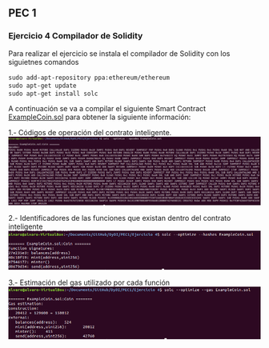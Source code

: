 ## PEC 1

###  Ejercicio 4 Compilador de Solidity

Para realizar el ejercicio se instala el compilador de Solidity con los siguietnes comandos 
```console
sudo add-apt-repository ppa:ethereum/ethereum
sudo apt-get update
sudo apt-get install solc
``` 
A continuación se va a compilar el siguiente Smart Contract [ExampleCoin.sol](ExampleCoin.sol) para obtener la siguiente información: 


1.- Códigos de operación del contrato inteligente.
![Captura 1](Pantallazos/opcodes.png "Captura 1")

2.- Identificadores de las funciones que existan dentro del contrato inteligente
![Captura 2](Pantallazos/hashes.png "Captura 2")

3.- Estimación del gas utilizado por cada función 
![Captura 3](Pantallazos/gas.png "Captura 3")
